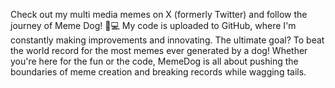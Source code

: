 Check out my multi media memes on X (formerly Twitter) and follow the journey of Meme Dog! 🐶💻 My code is uploaded to GitHub, where I'm constantly making improvements and innovating. The ultimate goal? To beat the world record for the most memes ever generated by a dog! Whether you're here for the fun or the code, MemeDog is all about pushing the boundaries of meme creation and breaking records while wagging tails.
